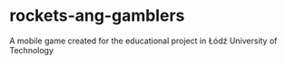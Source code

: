 # rockets-ang-gamblers
A mobile game created for the educational project in Łódź University of Technology
